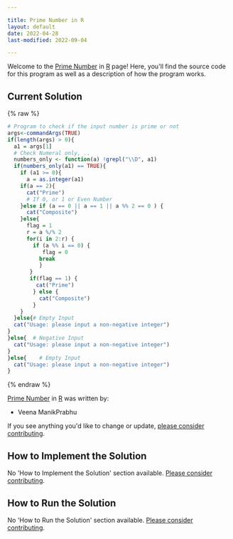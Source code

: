```yaml
---

title: Prime Number in R
layout: default
date: 2022-04-28
last-modified: 2022-09-04

---
```


Welcome to the [Prime Number](https://sampleprograms.io/projects/prime-number) in [R](https://sampleprograms.io/languages/r) page! Here, you'll find the source code for this program as well as a description of how the program works.

## Current Solution

{% raw %}

```r
# Program to check if the input number is prime or not
args<-commandArgs(TRUE)
if(length(args) > 0){
  a1 = args[1]
  # Check Numeral only, ..
  numbers_only <- function(a) !grepl("\\D", a1)
  if(numbers_only(a1) == TRUE){
    if (a1 >= 0){
      a = as.integer(a1)
    if(a == 2){
      cat("Prime")
      # If 0, or 1 or Even Number
    }else if (a == 0 || a == 1 || a %% 2 == 0 ) {
      cat("Composite")
    }else{
      flag = 1
      r = a %/% 2
      for(i in 2:r) {
        if (a %% i == 0) {
           flag = 0
          break
          }
       }
       if(flag == 1) {
         cat("Prime")
        } else {
          cat("Composite")
        }
    }
  }else{# Empty Input
  cat("Usage: please input a non-negative integer")
}
}else{  # Negative Input
  cat("Usage: please input a non-negative integer")
}
}else{    # Empty Input
  cat("Usage: please input a non-negative integer")
}
```

{% endraw %}

[Prime Number](https://sampleprograms.io/projects/prime-number) in [R](https://sampleprograms.io/languages/r) was written by:

- Veena ManikPrabhu

If you see anything you'd like to change or update, [please consider contributing](https://github.com/TheRenegadeCoder/sample-programs).

## How to Implement the Solution

No 'How to Implement the Solution' section available. [Please consider contributing](https://github.com/TheRenegadeCoder/sample-programs-website).

## How to Run the Solution

No 'How to Run the Solution' section available. [Please consider contributing](https://github.com/TheRenegadeCoder/sample-programs-website).